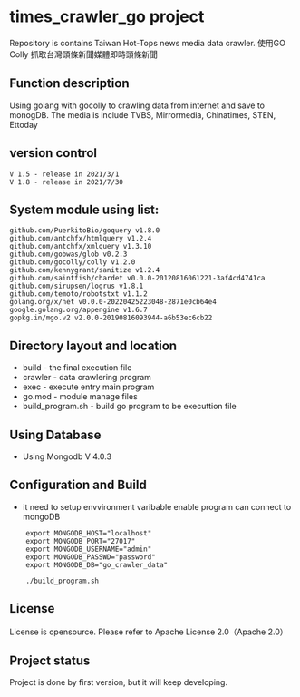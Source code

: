# times_crawler_go project

Repository is contains Taiwan Hot-Tops news media data crawler. 
使用GO Colly 抓取台灣頭條新聞媒體即時頭條新聞


## Function description
Using golang with gocolly to crawling data from internet and save to monogDB. The media is include TVBS, Mirrormedia, Chinatimes, STEN, Ettoday
	
## version control
	V 1.5 - release in 2021/3/1
	V 1.8 - release in 2021/7/30


## System module using list:
	github.com/PuerkitoBio/goquery v1.8.0 
	github.com/antchfx/htmlquery v1.2.4
	github.com/antchfx/xmlquery v1.3.10 
	github.com/gobwas/glob v0.2.3 
	github.com/gocolly/colly v1.2.0 
	github.com/kennygrant/sanitize v1.2.4 
	github.com/saintfish/chardet v0.0.0-20120816061221-3af4cd4741ca 
	github.com/sirupsen/logrus v1.8.1 
	github.com/temoto/robotstxt v1.1.2 
	golang.org/x/net v0.0.0-20220425223048-2871e0cb64e4 
	google.golang.org/appengine v1.6.7 
	gopkg.in/mgo.v2 v2.0.0-20190816093944-a6b53ec6cb22 


## Directory layout and location

* build - the final execution file 
* crawler - data crawlering program
* exec - execute entry main program
* go.mod - module manage files
* build_program.sh - build go program to be executtion file


## Using Database

- Using Mongodb V 4.0.3


## Configuration and Build

- it need to setup envvironment varibable enable program can connect to mongoDB

```
	export MONGODB_HOST="localhost"
	export MONGODB_PORT="27017"
	export MONGODB_USERNAME="admin"
	export MONGODB_PASSWD="password"
	export MONGODB_DB="go_crawler_data"
	
	./build_program.sh
```

## License
License is opensource. Please refer to Apache License 2.0（Apache 2.0）


## Project status
Project is done by first version, but it will keep developing.

